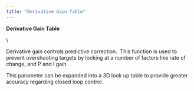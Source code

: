 ```yaml
---
title: "Derivative Gain Table"
---
```


**Derivative Gain Table**

\

Derivative gain controls predictive correction.  This function is used to prevent overshooting targets by looking at a number of factors like rate of change, and P and I gain.

This parameter can be expanded into a 3D look up table to provide greater accuracy regarding closed loop control.  

